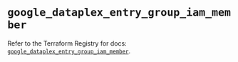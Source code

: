 # `google_dataplex_entry_group_iam_member`

Refer to the Terraform Registry for docs: [`google_dataplex_entry_group_iam_member`](https://registry.terraform.io/providers/hashicorp/google/6.10.0/docs/resources/dataplex_entry_group_iam_member).
